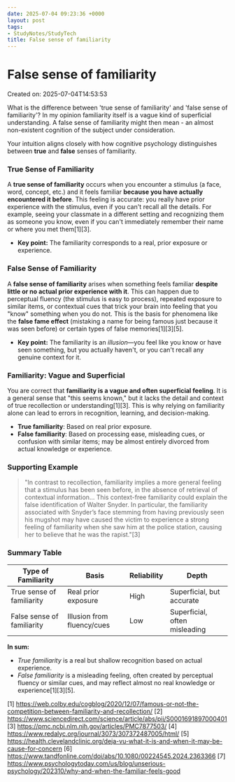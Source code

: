 ```yaml
---
date: 2025-07-04 09:23:36 +0000
layout: post
tags:
- StudyNotes/StudyTech
title: False sense of familiarity
---
```


# False sense of familiarity
Created on: 2025-07-04T14:53:53

What is the difference between 'true sense of familiarity' and 'false sense of familiarity'? In my opinion familiarity itself is a vague kind of superficial understanding. A false sense of familiarity might then mean - an almost non-existent cognition of the subject under consideration.

Your intuition aligns closely with how cognitive psychology distinguishes between **true** and **false** senses of familiarity.

### True Sense of Familiarity

A **true sense of familiarity** occurs when you encounter a stimulus (a face, word, concept, etc.) and it feels familiar **because you have actually encountered it before**. This feeling is accurate: you really have prior experience with the stimulus, even if you can't recall all the details. For example, seeing your classmate in a different setting and recognizing them as someone you know, even if you can't immediately remember their name or where you met them[1][3].

- **Key point:** The familiarity corresponds to a real, prior exposure or experience.

### False Sense of Familiarity

A **false sense of familiarity** arises when something feels familiar **despite little or no actual prior experience with it**. This can happen due to perceptual fluency (the stimulus is easy to process), repeated exposure to similar items, or contextual cues that trick your brain into feeling that you "know" something when you do not. This is the basis for phenomena like the **false fame effect** (mistaking a name for being famous just because it was seen before) or certain types of false memories[1][3][5].

- **Key point:** The familiarity is an *illusion*—you feel like you know or have seen something, but you actually haven't, or you can't recall any genuine context for it.

### Familiarity: Vague and Superficial

You are correct that **familiarity is a vague and often superficial feeling**. It is a general sense that "this seems known," but it lacks the detail and context of true recollection or understanding[1][3]. This is why relying on familiarity alone can lead to errors in recognition, learning, and decision-making.

- **True familiarity**: Based on real prior exposure.
- **False familiarity**: Based on processing ease, misleading cues, or confusion with similar items; may be almost entirely divorced from actual knowledge or experience.

### Supporting Example

> "In contrast to recollection, familiarity implies a more general feeling that a stimulus has been seen before, in the absence of retrieval of contextual information... This context-free familiarity could explain the false identification of Walter Snyder. In particular, the familiarity associated with Snyder’s face stemming from having previously seen his mugshot may have caused the victim to experience a strong feeling of familiarity when she saw him at the police station, causing her to believe that he was the rapist."[3]

### Summary Table

| Type of Familiarity     | Basis                       | Reliability | Depth         |
|------------------------|-----------------------------|-------------|---------------|
| True sense of familiarity  | Real prior exposure           | High        | Superficial, but accurate |
| False sense of familiarity | Illusion from fluency/cues    | Low         | Superficial, often misleading |

**In sum:**  
- *True familiarity* is a real but shallow recognition based on actual experience.  
- *False familiarity* is a misleading feeling, often created by perceptual fluency or similar cues, and may reflect almost no real knowledge or experience[1][3][5].

[1] https://web.colby.edu/cogblog/2020/12/07/famous-or-not-the-competition-between-familiarity-and-recollection/
[2] https://www.sciencedirect.com/science/article/abs/pii/S0001691897000401
[3] https://pmc.ncbi.nlm.nih.gov/articles/PMC7877503/
[4] https://www.redalyc.org/journal/3073/307372487005/html/
[5] https://health.clevelandclinic.org/deja-vu-what-it-is-and-when-it-may-be-cause-for-concern
[6] https://www.tandfonline.com/doi/abs/10.1080/00224545.2024.2363366
[7] https://www.psychologytoday.com/us/blog/unserious-psychology/202310/why-and-when-the-familiar-feels-good